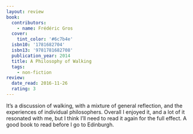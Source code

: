 ```yaml
---
layout: review
book:
  contributors:
    - name: Frédéric Gros
  cover:
    tint_color: '#6c7b4e'
  isbn10: '1781682704'
  isbn13: '9781781682708'
  publication_year: 2014
  title: A Philosophy of Walking
  tags:
    - non-fiction
review:
  date_read: 2016-11-26
  rating: 3
---
```


It’s a discussion of walking, with a mixture of general reflection, and the experiences of individual philosophers. Overall I enjoyed it, and a lot of it resonated with me, but I think I’ll need to read it again for the full effect. A good book to read before I go to Edinburgh.